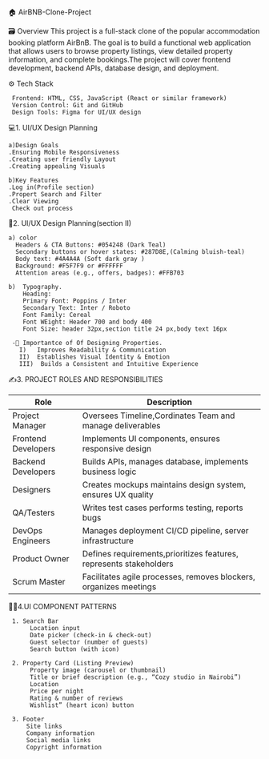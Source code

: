  🏠 AirBNB-Clone-Project

🗃️ Overview
  This project is a full-stack clone of the popular accommodation booking platform AirBnB. The goal is to build a functional web application that allows users 
  to browse property listings, view detailed property information, and complete bookings.The project will cover frontend development, backend APIs, database design, and 
  deployment.
  
⚙️ Tech Stack
         
     Frontend: HTML, CSS, JavaScript (React or similar framework)
     Version Control: Git and GitHub
     Design Tools: Figma for UI/UX design

💻1. UI/UX Design Planning

    a)Design Goals
    .Ensuring Mobile Responsiveness
    .Creating user friendly Layout
    .Creating appealing Visuals
    
    b)Key Features
    .Log in(Profile section)
    .Propert Search and Filter
    .Clear Viewing
     Check out process
     
🎨2. UI/UX Design Planning(section II) 

    a) color
      Headers & CTA Buttons: #054248 (Dark Teal)
      Secondary buttons or hover states: #287D8E,(Calming bluish-teal)
      Body text: #4A4A4A (Soft dark gray )
      Background: #F5F7F9 or #FFFFFF
      Attention areas (e.g., offers, badges): #FFB703
        
    b)  Typography.
        Heading:
        Primary Font: Poppins / Inter
        Secondary Text: Inter / Roboto
        Font Family: Cereal
        Font WEight: Header 700 and body 400
        Font Size: header 32px,section title 24 px,body text 16px
        
     -🤯 Importantce of Of Designing Properties.
       I)   Improves Readability & Communication 
       II)  Establishes Visual Identity & Emotion
       III)  Builds a Consistent and Intuitive Experience

   ✍️3. PROJECT ROLES AND RESPONSIBILITIES

        
          
   |Role|                           Description                |
   |----|------------------------------------------------------|
   |Project Manager| Oversees Timeline,Cordinates Team and manage deliverables|
   |Frontend Developers| Implements UI components, ensures responsive design|
   | Backend Developers | Builds APIs, manages database, implements business logic|
   |Designers	| Creates mockups maintains design system, ensures UX quality|
   |QA/Testers|Writes test cases performs testing, reports bugs|
   | DevOps Engineers|Manages deployment CI/CD pipeline, server infrastructure|
   |Product Owner|Defines requirements,prioritizes features, represents stakeholders| 
   |Scrum Master |Facilitates agile processes, removes blockers, organizes meetings|
   
     
  👩‍💻4.UI COMPONENT PATTERNS
      
     1. Search Bar
          Location input
          Date picker (check-in & check-out)
          Guest selector (number of guests)
          Search button (with icon)
          
     2. Property Card (Listing Preview)
          Property image (carousel or thumbnail)
          Title or brief description (e.g., “Cozy studio in Nairobi”)
          Location
          Price per night
          Rating & number of reviews
          Wishlist” (heart icon) button
          
     3. Footer
         Site links
         Company information
         Social media links
         Copyright information


     
    
        
        
        
     
